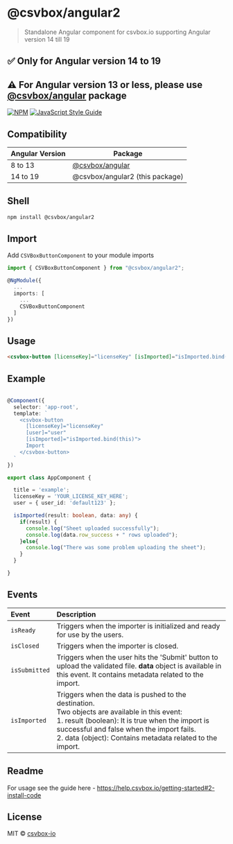 # @csvbox/angular2

> Standalone Angular component for csvbox.io supporting Angular version 14 till 19

## ✅ Only for Angular version 14 to 19
## ⚠️ For Angular version 13 or less, please use [@csvbox/angular](https://github.com/csvbox-io) package

[![NPM](https://img.shields.io/npm/v/@csvbox/angular2.svg)](https://www.npmjs.com/package/@csvbox/angular2) [![JavaScript Style Guide](https://img.shields.io/badge/code_style-standard-brightgreen.svg)](https://standardjs.com)

## Compatibility

| Angular Version	 | Package |
| ------ | ------ |
|8 to 13|[@csvbox/angular](https://github.com/csvbox-io)|
|14 to 19|@csvbox/angular2 (this package)|

## Shell

```bash
npm install @csvbox/angular2
```

## Import
Add `CSVBoxButtonComponent` to your module imports
```ts
import { CSVBoxButtonComponent } from "@csvbox/angular2";

@NgModule({
  ...
  imports: [
    ...
    CSVBoxButtonComponent
  ]
})
```

## Usage

```html
<csvbox-button [licenseKey]="licenseKey" [isImported]="isImported.bind(this)" [user]="user">Import</csvbox-button>
```

## Example

```ts

@Component({
  selector: 'app-root',
  template: `
    <csvbox-button
      [licenseKey]="licenseKey"
      [user]="user"
      [isImported]="isImported.bind(this)">
      Import
    </csvbox-button>
  `
})

export class AppComponent {

  title = 'example';
  licenseKey = 'YOUR_LICENSE_KEY_HERE';
  user = { user_id: 'default123' };

  isImported(result: boolean, data: any) {
    if(result) {
      console.log("Sheet uploaded successfully");
      console.log(data.row_success + " rows uploaded");
    }else{
      console.log("There was some problem uploading the sheet");
    }
  }

}
```

## Events

| Event       | Description                                                               |
| :---------- | :-------------------------------------------------------------------------|
| `isReady`   | Triggers when the importer is initialized and ready for use by the users. |
| `isClosed`   | Triggers when the importer is closed.                                     |
| `isSubmitted`   | Triggers when the user hits the 'Submit' button to upload the validated file. **data** object is available in this event. It contains metadata related to the import.|
| `isImported`   | Triggers when the data is pushed to the destination.<br>Two objects are available in this event:<br>1. result (boolean): It is true when the import is successful and false when the import fails.<br>2. data (object): Contains metadata related to the import.|

## Readme

For usage see the guide here - https://help.csvbox.io/getting-started#2-install-code


## License

MIT © [csvbox-io](https://github.com/csvbox-io)
